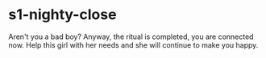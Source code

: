 # s1-nighty-close
Aren't you a bad boy?
Anyway, the ritual is completed, you are connected now.
Help this girl with her needs and she will continue to make you happy.